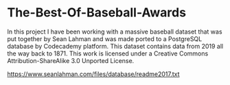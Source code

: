 # The-Best-Of-Baseball-Awards

In this project I have been working with a massive baseball dataset that was put together by Sean Lahman and was made ported to a PostgreSQL database by Codecademy platform. This dataset contains data from 2019 all the way back to 1871.
This work is licensed under a Creative Commons Attribution-ShareAlike 3.0 Unported License.

https://www.seanlahman.com/files/database/readme2017.txt
